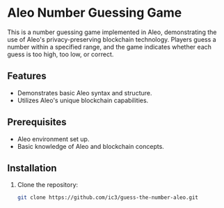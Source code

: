 
# Aleo Number Guessing Game

This is a number guessing game implemented in Aleo, demonstrating the use of Aleo's privacy-preserving blockchain technology. Players guess a number within a specified range, and the game indicates whether each guess is too high, too low, or correct.

## Features

- Demonstrates basic Aleo syntax and structure.
- Utilizes Aleo's unique blockchain capabilities.

## Prerequisites

- Aleo environment set up.
- Basic knowledge of Aleo and blockchain concepts.

## Installation

1. Clone the repository:
   ```bash
   git clone https://github.com/ic3/guess-the-number-aleo.git
